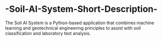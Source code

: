 # -Soil-AI-System-Short-Description-
The Soil AI System is a Python-based application that combines machine learning and geotechnical engineering principles to assist with soil classification and laboratory test analysis. 
